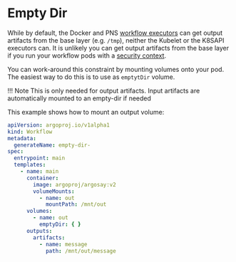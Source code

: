 # Empty Dir

While by default, the Docker and PNS [workflow executors](workflow-executors.md) can get output artifacts from the base layer (e.g. `/tmp`), neither the Kubelet or the K8SAPI executors can. It is unlikely you can get output artifacts from the base layer if you run your workflow pods with a [security context](workflow-pod-security-context.md). 

You can work-around this constraint by mounting volumes onto your pod. The easiest way to do this is to use as `emptytDir` volume. 

!!! Note 
    This is only needed for output artifacts. Input artifacts are automatically mounted to an empty-dir if needed

This example shows how to mount an output volume: 

```yaml
apiVersion: argoproj.io/v1alpha1
kind: Workflow
metadata:
  generateName: empty-dir-
spec:
  entrypoint: main
  templates:
    - name: main
      container:
        image: argoproj/argosay:v2
        volumeMounts:
          - name: out
            mountPath: /mnt/out
      volumes:
        - name: out
          emptyDir: { }
      outputs:
        artifacts:
          - name: message
            path: /mnt/out/message

```